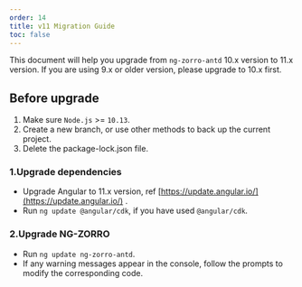 ```yaml
---
order: 14
title: v11 Migration Guide
toc: false
---
```


This document will help you upgrade from `ng-zorro-antd` 10.x version to 11.x version. If you are using 9.x or older version, please upgrade to 10.x first.

## Before upgrade

1. Make sure `Node.js` >= `10.13`.
2. Create a new branch, or use other methods to back up the current project.
3. Delete the package-lock.json file.

### 1.Upgrade dependencies

- Upgrade Angular to 11.x version, ref [https://update.angular.io/](https://update.angular.io/) .
- Run `ng update @angular/cdk`, if you have used `@angular/cdk`.

### 2.Upgrade NG-ZORRO

- Run `ng update ng-zorro-antd`.
- If any warning messages appear in the console, follow the prompts to modify the corresponding code.
